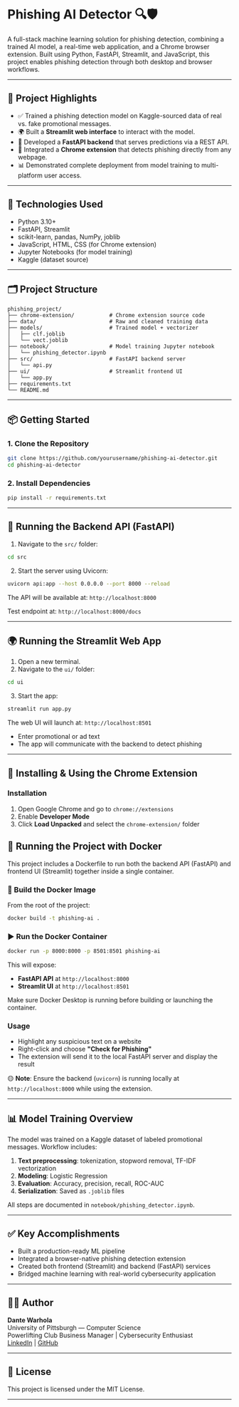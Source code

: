# Phishing AI Detector 🔍🛡️

A full-stack machine learning solution for phishing detection, combining a trained AI model, a real-time web application, and a Chrome browser extension. Built using Python, FastAPI, Streamlit, and JavaScript, this project enables phishing detection through both desktop and browser workflows.

---

## 🚀 Project Highlights

- ✅ Trained a phishing detection model on Kaggle-sourced data of real vs. fake promotional messages.
- 🌍 Built a **Streamlit web interface** to interact with the model.
- 🔌 Developed a **FastAPI backend** that serves predictions via a REST API.
- 🧩 Integrated a **Chrome extension** that detects phishing directly from any webpage.
- 📊 Demonstrated complete deployment from model training to multi-platform user access.

---

## 🧠 Technologies Used

- Python 3.10+
- FastAPI, Streamlit
- scikit-learn, pandas, NumPy, joblib
- JavaScript, HTML, CSS (for Chrome extension)
- Jupyter Notebooks (for model training)
- Kaggle (dataset source)

---

## 🗂️ Project Structure

```
phishing_project/
├── chrome-extension/           # Chrome extension source code
├── data/                       # Raw and cleaned training data
├── models/                     # Trained model + vectorizer
│   ├── clf.joblib
│   └── vect.joblib
├── notebook/                   # Model training Jupyter notebook
│   └── phishing_detector.ipynb
├── src/                        # FastAPI backend server
│   └── api.py
├── ui/                         # Streamlit frontend UI
│   └── app.py
├── requirements.txt
└── README.md
```

---

## 📦 Getting Started

### 1. Clone the Repository

```bash
git clone https://github.com/yourusername/phishing-ai-detector.git
cd phishing-ai-detector
```

### 2. Install Dependencies

```bash
pip install -r requirements.txt
```

---

## 🔌 Running the Backend API (FastAPI)

1. Navigate to the `src/` folder:

```bash
cd src
```

2. Start the server using Uvicorn:

```bash
uvicorn api:app --host 0.0.0.0 --port 8000 --reload
```

The API will be available at: `http://localhost:8000`

Test endpoint at: `http://localhost:8000/docs`

---

## 🌍 Running the Streamlit Web App

1. Open a new terminal.
2. Navigate to the `ui/` folder:

```bash
cd ui
```

3. Start the app:

```bash
streamlit run app.py
```

The web UI will launch at: `http://localhost:8501`

- Enter promotional or ad text
- The app will communicate with the backend to detect phishing

---

## 🧩 Installing & Using the Chrome Extension

### Installation

1. Open Google Chrome and go to `chrome://extensions`
2. Enable **Developer Mode**
3. Click **Load Unpacked** and select the `chrome-extension/` folder


## 🐳 Running the Project with Docker

This project includes a Dockerfile to run both the backend API (FastAPI) and frontend UI (Streamlit) together inside a single container.

### 🔧 Build the Docker Image

From the root of the project:

```bash
docker build -t phishing-ai .
```

### ▶️ Run the Docker Container

```bash
docker run -p 8000:8000 -p 8501:8501 phishing-ai
```

This will expose:
- **FastAPI API** at `http://localhost:8000`
- **Streamlit UI** at `http://localhost:8501`

Make sure Docker Desktop is running before building or launching the container.


### Usage

- Highlight any suspicious text on a website
- Right-click and choose **"Check for Phishing"**
- The extension will send it to the local FastAPI server and display the result

🟡 **Note**: Ensure the backend (`uvicorn`) is running locally at `http://localhost:8000` while using the extension.

---

## 📊 Model Training Overview

The model was trained on a Kaggle dataset of labeled promotional messages. Workflow includes:

1. **Text preprocessing**: tokenization, stopword removal, TF-IDF vectorization
2. **Modeling**: Logistic Regression
3. **Evaluation**: Accuracy, precision, recall, ROC-AUC
4. **Serialization**: Saved as `.joblib` files

All steps are documented in `notebook/phishing_detector.ipynb`.

---

## ✅ Key Accomplishments

- Built a production-ready ML pipeline
- Integrated a browser-native phishing detection extension
- Created both frontend (Streamlit) and backend (FastAPI) services
- Bridged machine learning with real-world cybersecurity application

---

## 🧑‍💻 Author

**Dante Warhola**  
University of Pittsburgh — Computer Science  
Powerlifting Club Business Manager | Cybersecurity Enthusiast  
[LinkedIn](https://www.linkedin.com/in/dante-warhola/) | [GitHub](https://github.com/dantewarhola)

---

## 📜 License

This project is licensed under the MIT License.


---
